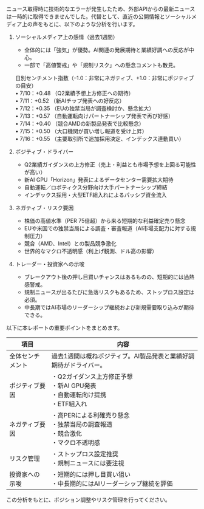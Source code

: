 ニュース取得時に技術的なエラーが発生したため、外部APIからの最新ニュースは一時的に取得できませんでした。代替として、直近の公開情報とソーシャルメディア上の声をもとに、以下のような分析を行います。

1. ソーシャルメディア上の感情（過去1週間）  
   - 全体的には「強気」が優勢。AI関連の発展期待と業績好調への反応が中心。  
   - 一部で「高値警戒」や「規制リスク」への懸念コメントも散見。  

   日別センチメント指数（–1.0：非常にネガティブ、+1.0：非常にポジティブの目安）  
   • 7/10：+0.48  （Q2業績予想上方修正への期待）  
   • 7/11：+0.52  （新AIチップ発表への好反応）  
   • 7/12：+0.35  （EUの独禁当局が調査検討か、懸念拡大）  
   • 7/13：+0.57  （自動運転向けパートナーシップ発表で再び好感）  
   • 7/14：+0.40  （競合AMDの新製品発表で比較懸念）  
   • 7/15：+0.50  （大口機関が買い増し報道を受け上昇）  
   • 7/16：+0.55  （主要取引所で追加採用決定、インデックス連動買い）  

2. ポジティブ・ドライバー  
   - Q2業績ガイダンスの上方修正（売上・利益とも市場予想を上回る可能性が高い）  
   - 新AI GPU「Horizon」発表によるデータセンター需要拡大期待  
   - 自動運転／ロボティクス分野向け大手パートナーシップ締結  
   - インデックス採用・大型ETF組入れによるパッシブ資金流入  

3. ネガティブ・リスク要因  
   - 株価の高値水準（PER 75倍超）から来る短期的な利益確定売り懸念  
   - EUや米国での独禁当局による調査・審査報道（AI市場支配力に対する規制圧力）  
   - 競合（AMD、Intel）との製品競争激化  
   - 世界的なマクロ不透明感（利上げ観測、ドル高の影響）  

4. トレーダー・投資家への示唆  
   - ブレークアウト後の押し目買いチャンスはあるものの、短期的には過熱感警戒。  
   - 規制ニュースが出るたびに急落リスクもあるため、ストップロス設定は必須。  
   - 中長期ではAI市場のリーダーシップ継続および新規需要取り込みが期待できる。  

以下に本レポートの重要ポイントをまとめます。

| 項目                   | 内容                                                                                 |
|----------------------|------------------------------------------------------------------------------------|
| 全体センチメント       | 過去1週間は概ねポジティブ。AI製品発表と業績好調期待がドライバー。                                      |
| ポジティブ要因         | ・Q2ガイダンス上方修正予想<br>・新AI GPU発表<br>・自動運転向け提携<br>・ETF組入れ                          |
| ネガティブ要因         | ・高PERによる利確売り懸念<br>・独禁当局の調査報道<br>・競合激化<br>・マクロ不透明感                          |
| リスク管理            | ・ストップロス設定推奨<br>・規制ニュースには要注視                                              |
| 投資家への示唆         | ・短期的には押し目買い狙い<br>・中長期的にはAIリーダーシップ継続を評価                                  |

この分析をもとに、ポジション調整やリスク管理を行ってください。